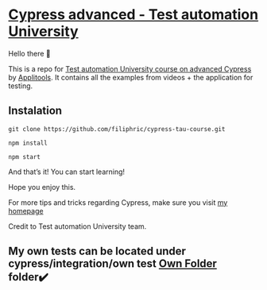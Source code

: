 # [Cypress advanced - Test automation University](https://testautomationu.applitools.com/advanced-cypress-tutorial/)

Hello there 👋

This is a repo for [Test automation University course on advanced Cypress](https://testautomationu.applitools.com/advanced-cypress-tutorial/) by [Applitools](http://applitools.com/). It contains all the examples from videos + the application for testing.

## Instalation
`git clone https://github.com/filiphric/cypress-tau-course.git`

`npm install`

`npm start`

And that’s it! You can start learning!

Hope you enjoy this.

For more tips and tricks regarding Cypress, make sure you visit [my homepage](https://filiphric.com)

Credit to Test automation University team.

## My own tests can be located under cypress/integration/own test   <a href="https://github.com/DanielRamos84/trelloAp/tree/main/cypress/integration/owntests">Own Folder</a> folder:heavy_check_mark: